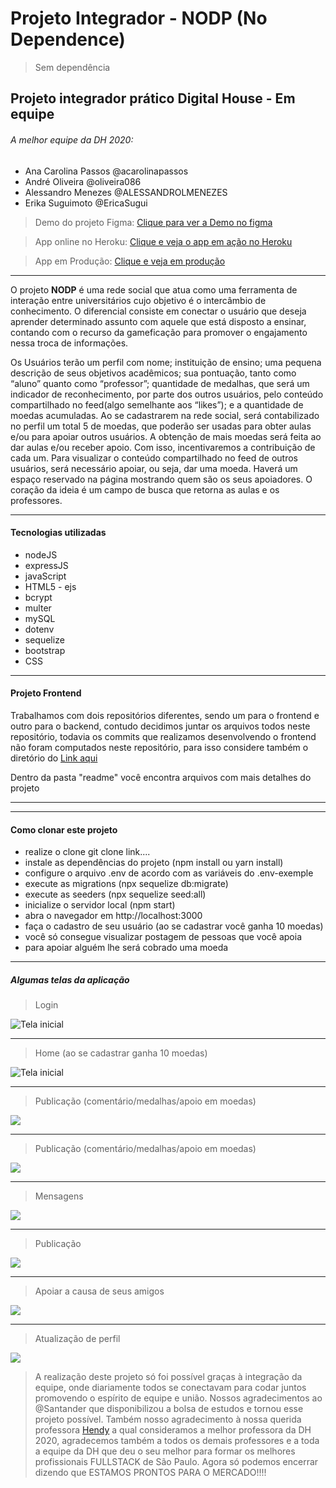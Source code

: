 # Projeto Integrador - NODP (No Dependence)
> Sem dependência

## Projeto integrador prático Digital House - Em equipe

###### A melhor equipe da DH 2020: 
* Ana Carolina Passos @acarolinapassos
* André Oliveira @oliveira086
* Alessandro Menezes @ALESSANDROLMENEZES
* Erika Suguimoto @EricaSugui

> Demo do projeto Figma:
[Clique para ver a Demo no figma](https://www.figma.com/proto/NxVG7XuHkqdQlMCHU0LdVq/NODP-OFICIAL-TEAM?node-id=6%3A20&scaling=scale-down)

> App online no Heroku:
[Clique e veja o app em ação no Heroku](https://hidden-reaches-26348.herokuapp.com)

> App em Produção:
[Clique e veja em produção](http://alessandrodev.com:21165/)

------------

O projeto **NODP** é uma rede social que atua como uma ferramenta de interação entre universitários cujo objetivo é 
o intercâmbio de conhecimento. O diferencial consiste em conectar o usuário que deseja aprender determinado assunto
com aquele que está disposto a ensinar, contando com o recurso da gameficação para promover o engajamento nessa 
troca de informações.

Os Usuários terão um perfil com nome; instituição de ensino; uma pequena descrição de seus objetivos acadêmicos; 
sua pontuação, tanto como “aluno” quanto como “professor”; quantidade de medalhas, que será um indicador de 
reconhecimento, por parte dos outros usuários, pelo conteúdo compartilhado no feed(algo semelhante aos “likes”); 
e a quantidade de moedas acumuladas. 
Ao se cadastrarem na rede social, será contabilizado no perfil um total 5 de 
moedas, que poderão ser usadas para obter aulas e/ou para apoiar outros usuários. 
A obtenção de mais moedas será feita ao dar aulas e/ou receber apoio. 
Com isso, incentivaremos a contribuição de cada um.
Para visualizar o conteúdo compartilhado no feed de outros usuários, será necessário apoiar, ou seja, dar uma moeda. 
Haverá um espaço reservado na página mostrando quem são os seus apoiadores. O coração da ideia é um campo de busca 
que retorna as aulas e os professores.

------------
####  Tecnologias utilizadas
- nodeJS
- expressJS
- javaScript
- HTML5 - ejs
- bcrypt
- multer
- mySQL
- dotenv
- sequelize
- bootstrap
- CSS

------------
####  Projeto Frontend
Trabalhamos com dois repositórios diferentes, sendo um para o frontend e outro para o backend,
contudo decidimos juntar os arquivos todos neste repositório, todavia os commits que realizamos desenvolvendo o frontend não foram computados neste repositório, para isso considere também o diretório do [Link aqui](https://github.com/ALESSANDROLMENEZES/NODP)

Dentro da pasta "readme" você encontra arquivos com mais detalhes do projeto

------------


------------
####  Como clonar este projeto
- realize o clone git clone link....
- instale as dependências do projeto (npm install ou yarn install)
- configure o arquivo .env de acordo com as variáveis do .env-exemple
- execute as migrations (npx sequelize db:migrate)
- execute as seeders (npx sequelize seed:all)
- inicialize o servidor local (npm start)
- abra o navegador em http://localhost:3000
- faça o cadastro de seu usuário (ao se cadastrar você ganha 10 moedas)
- você só consegue visualizar postagem de pessoas que você apoia
- para apoiar alguém lhe será cobrado uma moeda

------------

##### Algumas telas da aplicação

> Login

![Tela inicial](http://alessandrodev.com/imagens/tela00.jpg "Login")


------------

> Home (ao se cadastrar ganha 10 moedas)

![Tela inicial](http://alessandrodev.com/imagens/tela0.jpg "Tela inicial")


------------

> Publicação (comentário/medalhas/apoio em moedas)

![](http://alessandrodev.com/imagens/tela1.jpg)

------------

> Publicação (comentário/medalhas/apoio em moedas)

![](http://alessandrodev.com/imagens/tela2.jpg)

------------

> Mensagens

![](http://alessandrodev.com/imagens/tela3.jpg)

------------

> Publicação

![](http://alessandrodev.com/imagens/tela4.jpg)

------------

> Apoiar a causa de seus amigos

![](http://alessandrodev.com/imagens/tela5.jpg)

------------

> Atualização de perfil

![](http://alessandrodev.com/imagens/tela6.jpg)

> A realização deste projeto só foi possível graças à integração da equipe, onde diariamente todos se conectavam para codar juntos promovendo o espírito de equipe e união. 
Nossos agradecimentos ao @Santander que disponibilizou a bolsa de estudos e tornou esse projeto possível. Também nosso agradecimento à nossa querida professora [Hendy](https://github.com/fronthendy "Hendy") a qual consideramos a melhor professora da DH 2020, agradecemos também a todos os demais professores e a toda a equipe da DH que deu o seu melhor para formar os melhores profissionais FULLSTACK de São Paulo.
Agora só podemos encerrar dizendo que ESTAMOS PRONTOS PARA O MERCADO!!!!